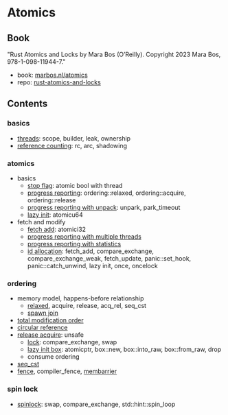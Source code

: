 # Atomics

## Book

"Rust Atomics and Locks by Mara Bos (O’Reilly). Copyright 2023 Mara Bos, 978-1-098-11944-7."

- book: [marbos.nl/atomics](https://marabos.nl/atomics/)
- repo: [rust-atomics-and-locks](https://github.com/m-ou-se/rust-atomics-and-locks)

## Contents

### basics

- [threads](basics/threads/README.md): scope, builder, leak, ownership
- [reference counting](basics/reference_counting/README.md): rc, arc, shadowing

### atomics

- basics
  - [stop flag](atomics/stop_flag/README.md): atomic bool with thread
  - [progress reporting](atomics/progress_reporting/README.md): ordering::relaxed, ordering::acquire, ordering::release
  - [progress reporting with unpack](atomics/progress_reporting_unpack/README.md): unpark, park_timeout
  - [lazy init](atomics/lazy_init/README.md): atomicu64
- fetch and modify
  - [fetch add](atomics/fetch_add/README.md): atomici32
  - [progress reporting with multiple threads](atomics/progress_reporting_multithreads/README.md)
  - [progress reporting with statistics](atomics/progress_reporting_statistics/README.md)
  - [id allocation](atomics/id_allocation/README.md): fetch_add, compare_exchange, compare_exchange_weak, fetch_update, panic::set_hook, panic::catch_unwind, lazy init, once, oncelock

### ordering

- memory model, happens-before relationship
  - [relaxed](ordering/relaxed/README.md), acquire, release, acq_rel, seq_cst
  - [spawn join](ordering/spawn_join/README.md)
- [total modification order](ordering/total_modification_order/README.md)
- [circular reference](ordering/circular_reference/README.md)
- [release acquire](ordering/release_acquire/README.md): unsafe
  - [lock](ordering/lock/README.md): compare_exchange, swap
  - [lazy init box](ordering/lazy_init_box/README.md): atomicptr, box::new, box::into_raw, box::from_raw, drop
  - consume ordering
- [seq_cst](ordering/seq_cst/README.md)
- [fence](ordering/fence/README.md), compiler_fence, [membarrier](https://docs.rs/membarrier/latest/membarrier/)

### spin lock

- [spinlock](spin_lock/spinlock/README.md): swap, compare_exchange, std::hint::spin_loop

